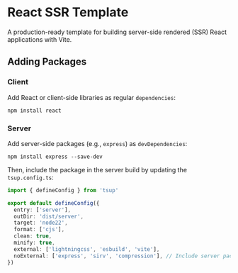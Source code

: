 # React SSR Template

A production-ready template for building server-side rendered (SSR) React applications with Vite.

## Adding Packages

### Client

Add React or client-side libraries as regular `dependencies`:

```shell
npm install react
```

### Server

Add server-side packages (e.g., `express`) as `devDependencies`:

```shell
npm install express --save-dev
```

Then, include the package in the server build by updating the `tsup.config.ts`:

```ts
import { defineConfig } from 'tsup'

export default defineConfig({
  entry: ['server'],
  outDir: 'dist/server',
  target: 'node22',
  format: ['cjs'],
  clean: true,
  minify: true,
  external: ['lightningcss', 'esbuild', 'vite'],
  noExternal: ['express', 'sirv', 'compression'], // Include server packages here
})
```